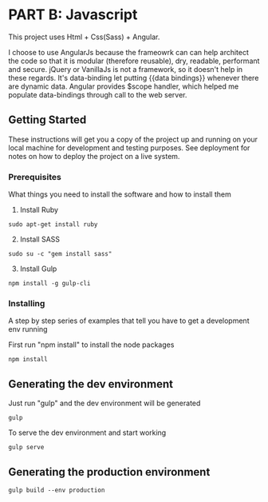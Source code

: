 # PART B: Javascript

This project uses Html + Css(Sass) + Angular.

I choose to use AngularJs because the frameowrk can can help architect the code so that it is modular (therefore reusable), dry, readable, performant and secure. jQuery or VanillaJs is not a framework, so it doesn't help in these regards. It's data-binding let putting  {{data bindings}} whenever there are dynamic data. Angular provides $scope handler, which helped me populate data-bindings  through call to the web server.

## Getting Started

These instructions will get you a copy of the project up and running on your local machine for development and testing purposes. See deployment for notes on how to deploy the project on a live system.

### Prerequisites

What things you need to install the software and how to install them

1) Install Ruby

```
sudo apt-get install ruby
```

2) Install SASS

```
sudo su -c "gem install sass"
```

3) Install Gulp

```
npm install -g gulp-cli
```

### Installing

A step by step series of examples that tell you have to get a development env running

First run "npm install" to install the node packages

```
npm install
```


## Generating the dev environment
Just run "gulp" and the dev environment will be generated

```
gulp
```
To serve the dev environment and start working

```
gulp serve
```

## Generating the production environment

```
gulp build --env production
```
